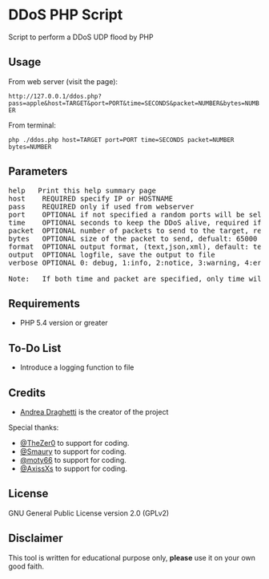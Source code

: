 # DDoS PHP Script

Script to perform a DDoS UDP flood by PHP

## Usage

From web server (visit the page):

`http://127.0.0.1/ddos.php?pass=apple&host=TARGET&port=PORT&time=SECONDS&packet=NUMBER&bytes=NUMBER`

From terminal:

`php ./ddos.php host=TARGET port=PORT time=SECONDS packet=NUMBER bytes=NUMBER`

## Parameters

<pre>help	Print this help summary page
host	REQUIRED specify IP or HOSTNAME
pass	REQUIRED only if used from webserver
port	OPTIONAL if not specified a random ports will be selected
time	OPTIONAL seconds to keep the DDoS alive, required if packet is not used
packet	OPTIONAL number of packets to send to the target, required if time is not used
bytes	OPTIONAL size of the packet to send, defualt: 65000
format	OPTIONAL output format, (text,json,xml), default: text
output	OPTIONAL logfile, save the output to file
verbose	OPTIONAL 0: debug, 1:info, 2:notice, 3:warning, 4:error, default: info

Note: 	If both time and packet are specified, only time will be used
</pre>

## Requirements
- PHP 5.4 version or greater

## To-Do List
- Introduce a logging function to file

## Credits

* [Andrea Draghetti](https://twitter.com/AndreaDraghetti) is the creator of the project

Special thanks:
* [@TheZer0](https://github.com/TheZ3ro) to support for coding.
* [@Smaury](https://github.com/smaury) to support for coding.
* [@moty66](https://github.com/moty66) to support for coding.
* [@AxissXs](https://github.com/AxissXs) to support for coding.

## License

GNU General Public License version 2.0 (GPLv2)


## Disclaimer

This tool is written for educational purpose only, **please** use it on your own good faith.
